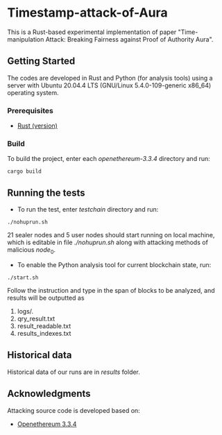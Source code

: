 # Timestamp-attack-of-Aura

This is a Rust-based experimental implementation of paper "Time-manipulation Attack: Breaking Fairness against Proof of Authority Aura". 

## **Getting Started**

The codes are developed in Rust and Python (for analysis tools) using a server with Ubuntu 20.04.4 LTS (GNU/Linux 5.4.0-109-generic x86\_64) operating system.

### **Prerequisites**

* [Rust (version)](https://www.rust-lang.org/)

### **Build**


To build the project, enter each *openethereum-3.3.4* directory and run:

```
cargo build
```

## **Running the tests**
* To run the test, enter *testchain* directory and run:

```
./nohuprun.sh
```
21 sealer nodes and 5 user nodes should start running on local machine, which is editable in file *./nohuprun.sh* along with attacking methods of malicious $node_0$.

* To enable the Python analysis tool for current blockchain state, run:
```
./start.sh
```
Follow the instruction and type in the span of blocks to be analyzed, and results will be outputted as

1. logs/.
2. qry_result.txt
3. result_readable.txt
4. results_indexes.txt

## **Historical data**

Historical data of our runs are in *results* folder.

## Acknowledgments
Attacking source code is developed based on:
* [Openethereum 3.3.4](https://github.com/openethereum/openethereum/tree/v3.3.4)

